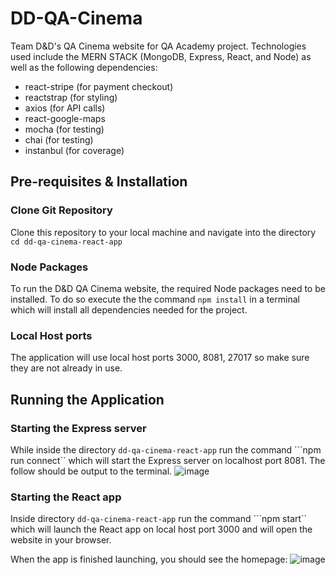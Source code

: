 # DD-QA-Cinema

Team D&D's QA Cinema website for QA Academy project. Technologies used include the MERN STACK (MongoDB, Express, React, and Node) as well as the following dependencies:
* react-stripe (for payment checkout)
* reactstrap (for styling)
* axios (for API calls)
* react-google-maps
* mocha (for testing)
* chai (for testing)
* instanbul (for coverage)

## Pre-requisites & Installation

### Clone Git Repository

Clone this repository to your local machine and navigate into the directory ```cd dd-qa-cinema-react-app```

### Node Packages
To run the D&D QA Cinema website, the required Node packages need to be installed. To do so execute the the command ```npm install``` in a terminal which will install all dependencies needed for the project.

### Local Host ports

The application will use local host ports 3000, 8081, 27017 so make sure they are not already in use.

## Running the Application

### Starting the Express server
While inside the directory ```dd-qa-cinema-react-app``` run the command ```npm run connect`` which will start the Express server on localhost port 8081. The follow should be output to the terminal.
![image](https://user-images.githubusercontent.com/37335919/189315218-fd2527a5-12ca-4881-9fb9-6598e75aa413.png)

### Starting the React app
Inside directory ```dd-qa-cinema-react-app``` run the command ```npm start`` which will launch the React app on local host port 3000 and will open the website in your browser.

When the app is finished launching, you should see the homepage:
![image](https://user-images.githubusercontent.com/37335919/189316072-9cdd3d5f-ecc9-4a99-a001-924ba0f79d53.png)

